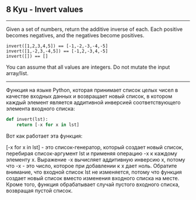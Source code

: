 ## 8 Kyu - Invert values

---

Given a set of numbers, return the additive inverse of each. Each positive becomes negatives, and the negatives become positives.

```
invert([1,2,3,4,5]) == [-1,-2,-3,-4,-5]
invert([1,-2,3,-4,5]) == [-1,2,-3,4,-5]
invert([]) == []
```

You can assume that all values are integers. Do not mutate the input array/list.

---

Функция на языке Python, которая принимает список целых чисел в качестве входных данных и возвращает новый список, в котором каждый элемент является аддитивной инверсией соответствующего элемента входного списка:

```python
def invert(lst):
    return [-x for x in lst]
```

Вот как работает эта функция:

[-x for x in lst] - это список-генератор, который создает новый список, перебирая список-аргумент lst и применяя операцию -x к каждому элементу x.
Выражение -x вычисляет аддитивную инверсию x, потому что -x - это число, которое при добавлении к x дает ноль.
Обратите внимание, что входной список lst не изменяется, потому что функция создает новый список вместо изменения входного списка на месте. Кроме того, функция обрабатывает случай пустого входного списка, возвращая пустой список.
